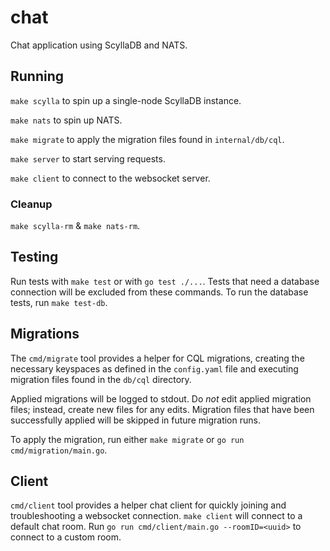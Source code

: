 # chat
Chat application using ScyllaDB and NATS.

## Running
`make scylla` to spin up a single-node ScyllaDB instance.

`make nats` to spin up NATS.

`make migrate` to apply the migration files found in `internal/db/cql`.

`make server` to start serving requests.

`make client` to connect to the websocket server.

### Cleanup

`make scylla-rm` & `make nats-rm`.

## Testing
Run tests with `make test` or with `go test ./...`. Tests that need a database connection will be excluded from these commands.
To run the database tests, run `make test-db`. 

## Migrations
The `cmd/migrate` tool provides a helper for CQL migrations, creating the necessary keyspaces as defined in the `config.yaml` file and executing migration files found in the `db/cql` directory.

Applied migrations will be logged to stdout. Do *not* edit applied migration files; instead, create new files for any edits. Migration files that have been successfully applied will be skipped in future migration runs.

To apply the migration, run either `make migrate` or `go run cmd/migration/main.go`.

## Client
`cmd/client` tool provides a helper chat client for quickly joining and troubleshooting a websocket connection.
`make client` will connect to a default chat room. Run `go run cmd/client/main.go --roomID=<uuid>` to connect to a custom room.
